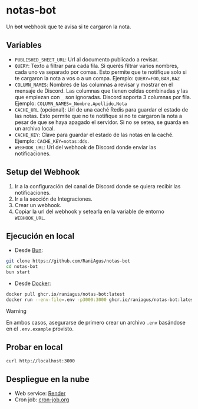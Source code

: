 # notas-bot

Un ~~bot~~ webhook que te avisa si te cargaron la nota.

## Variables

- `PUBLISHED_SHEET_URL`: Url al documento publicado a revisar.
- `QUERY`: Texto a filtrar para cada fila. Si querés filtrar varios nombres,
  cada uno va separado por comas. Esto permite que te notifique solo si te
  cargaron la nota a vos o a un compa. Ejemplo: `QUERY=FOO,BAR,BAZ`
- `COLUMN_NAMES`: Nombres de las columnas a revisar y mostrar en el mensaje de
  Discord. Las columnas que tienen celdas combinadas y las que empiezan con `_`
  son ignoradas. Discord soporta 3 columnas por fila. Ejemplo:
  `COLUMN_NAMES=_Nombre,Apellido,Nota`
- `CACHE_URL` (opcional): Url de una caché Redis para guardar el estado de las
  notas. Esto permite que no te notifique si no te cargaron la nota a pesar de
  que se haya apagado el servidor. Si no se setea, se guarda en un archivo
  local.
- `CACHE_KEY`: Clave para guardar el estado de las notas en la caché. Ejemplo:
  `CACHE_KEY=notas:dds`.
- `WEBHOOK_URL`: Url del webhook de Discord donde enviar las notificaciones.

## Setup del Webhook

1. Ir a la configuración del canal de Discord donde se quiera recibir las
   notificaciones.
2. Ir a la sección de Integraciones.
3. Crear un webhook.
4. Copiar la url del webhook y setearla en la variable de entorno `WEBHOOK_URL`.

## Ejecución en local

- Desde [Bun](https://bun.sh/):

```bash
git clone https://github.com/RaniAgus/notas-bot
cd notas-bot
bun start
```

- Desde [Docker](https://docs.docker.com/get-docker/):

```bash
docker pull ghcr.io/raniagus/notas-bot:latest
docker run --env-file=.env -p3000:3000 ghcr.io/raniagus/notas-bot:latest
```

> [!WARNING]
> En ambos casos, asegurarse de primero crear un archivo `.env` basándose en
> el `.env.example` provisto.

## Probar en local

```bash
curl http://localhost:3000
```

## Despliegue en la nube

- Web service: [Render](https://render.com/)
- Cron job: [cron-job.org](https://cron-job.org/)
